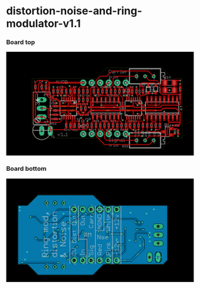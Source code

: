 # distortion-noise-and-ring-modulator-v1.1

### Board top
![Top side](./distortion-noise-and-ring-modulator-v1.1-brd-top.png)
### Board bottom
![Bottom side](./distortion-noise-and-ring-modulator-v1.1-brd-bottom.png)
